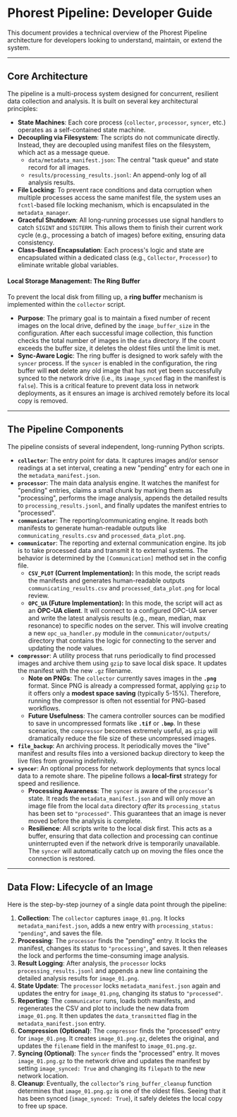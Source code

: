 # Phorest Pipeline: Developer Guide

This document provides a technical overview of the Phorest Pipeline architecture for developers looking to understand, maintain, or extend the system.

---
## Core Architecture

The pipeline is a multi-process system designed for concurrent, resilient data collection and analysis. It is built on several key architectural principles:

* **State Machines**: Each core process (`collector`, `processor`, `syncer`, etc.) operates as a self-contained state machine.
* **Decoupling via Filesystem**: The scripts do not communicate directly. Instead, they are decoupled using manifest files on the filesystem, which act as a message queue.
    * `data/metadata_manifest.json`: The central "task queue" and state record for all images.
    * `results/processing_results.jsonl`: An append-only log of all analysis results.
* **File Locking**: To prevent race conditions and data corruption when multiple processes access the same manifest file, the system uses an `fcntl`-based file locking mechanism, which is encapsulated in the `metadata_manager`.
* **Graceful Shutdown**: All long-running processes use signal handlers to catch `SIGINT` and `SIGTERM`. This allows them to finish their current work cycle (e.g., processing a batch of images) before exiting, ensuring data consistency.
* **Class-Based Encapsulation**: Each process's logic and state are encapsulated within a dedicated class (e.g., `Collector`, `Processor`) to eliminate writable global variables.

#### Local Storage Management: The Ring Buffer

To prevent the local disk from filling up, a **ring buffer** mechanism is implemented within the `collector` script.

* **Purpose**: The primary goal is to maintain a fixed number of recent images on the local drive, defined by the `image_buffer_size` in the configuration. After each successful image collection, this function checks the total number of images in the `data` directory. If the count exceeds the buffer size, it deletes the oldest files until the limit is met.
* **Sync-Aware Logic**: The ring buffer is designed to work safely with the `syncer` process. If the `syncer` is enabled in the configuration, the ring buffer will **not** delete any old image that has not yet been successfully synced to the network drive (i.e., its `image_synced` flag in the manifest is `false`). This is a critical feature to prevent data loss in network deployments, as it ensures an image is archived remotely before its local copy is removed.

---
## The Pipeline Components

The pipeline consists of several independent, long-running Python scripts.

* **`collector`**: The entry point for data. It captures images and/or sensor readings at a set interval, creating a new "pending" entry for each one in the `metadata_manifest.json`.
* **`processor`**: The main data analysis engine. It watches the manifest for "pending" entries, claims a small chunk by marking them as "processing", performs the image analysis, appends the detailed results to `processing_results.jsonl`, and finally updates the manifest entries to "processed".
* **`communicator`**: The reporting/communicating engine. It reads both manifests to generate human-readable outputs like `communicating_results.csv` and `processed_data_plot.png`.
* **`communicator`**: The reporting and external communication engine. Its job is to take processed data and transmit it to external systems. The behavior is determined by the `[Communication]` method set in the config file.
    * **`CSV_PLOT` (Current Implementation):** In this mode, the script reads the manifests and generates human-readable outputs `communicating_results.csv` and `processed_data_plot.png` for local review.
    * **`OPC_UA` (Future Implementation):** In this mode, the script will act as an **OPC-UA client**. It will connect to a configured OPC-UA server and write the latest analysis results (e.g., mean, median, max resonance) to specific nodes on the server. This will involve creating a new `opc_ua_handler.py` module in the `communicator/outputs/` directory that contains the logic for connecting to the server and updating the node values.
* **`compressor`**: A utility process that runs periodically to find processed images and archive them using `gzip` to save local disk space. It updates the manifest with the new `.gz` filename.
    * **Note on PNGs**: The `collector` currently saves images in the **`.png`** format. Since PNG is already a compressed format, applying `gzip` to it offers only a **modest space saving** (typically 5-15%). Therefore, running the compressor is often not essential for PNG-based workflows.
    * **Future Usefulness**: The camera controller sources can be modified to save in uncompressed formats like **`.tif`** or **`.bmp`**. In these scenarios, the `compressor` becomes extremely useful, as `gzip` will dramatically reduce the file size of these uncompressed images.
* **`file_backup`**: An archiving process. It periodically moves the "live" manifest and results files into a versioned backup directory to keep the live files from growing indefinitely.
* **`syncer`**: An optional process for network deployments that syncs local data to a remote share. The pipeline follows a **local-first** strategy for speed and resilience.
    * **Processing Awareness**: The `syncer` is aware of the `processor`'s state. It reads the `metadata_manifest.json` and will only move an image file from the local `data` directory *after* its `processing_status` has been set to `"processed"`. This guarantees that an image is never moved before the analysis is complete.
    * **Resilience**: All scripts write to the local disk first. This acts as a buffer, ensuring that data collection and processing can continue uninterrupted even if the network drive is temporarily unavailable. The `syncer` will automatically catch up on moving the files once the connection is restored.

---
## Data Flow: Lifecycle of an Image

Here is the step-by-step journey of a single data point through the pipeline:

1.  **Collection**: The `collector` captures `image_01.png`. It locks `metadata_manifest.json`, adds a new entry with `processing_status: "pending"`, and saves the file.
2.  **Processing**: The `processor` finds the "pending" entry. It locks the manifest, changes its status to `"processing"`, and saves. It then releases the lock and performs the time-consuming image analysis.
3.  **Result Logging**: After analysis, the `processor` locks `processing_results.jsonl` and appends a new line containing the detailed analysis results for `image_01.png`.
4.  **State Update**: The `processor` locks `metadata_manifest.json` again and updates the entry for `image_01.png`, changing its status to `"processed"`.
5.  **Reporting**: The `communicator` runs, loads both manifests, and regenerates the CSV and plot to include the new data from `image_01.png`. It then updates the `data_transmitted` flag in the `metadata_manifest.json` entry.
6.  **Compression (Optional)**: The `compressor` finds the "processed" entry for `image_01.png`. It creates `image_01.png.gz`, deletes the original, and updates the `filename` field in the manifest to `image_01.png.gz`.
7.  **Syncing (Optional)**: The `syncer` finds the "processed" entry. It moves `image_01.png.gz` to the network drive and updates the manifest by setting `image_synced: True` and changing its `filepath` to the new network location.
8.  **Cleanup**: Eventually, the `collector`'s `ring_buffer_cleanup` function determines that `image_01.png.gz` is one of the oldest files. Seeing that it has been synced (`image_synced: True`), it safely deletes the local copy to free up space.